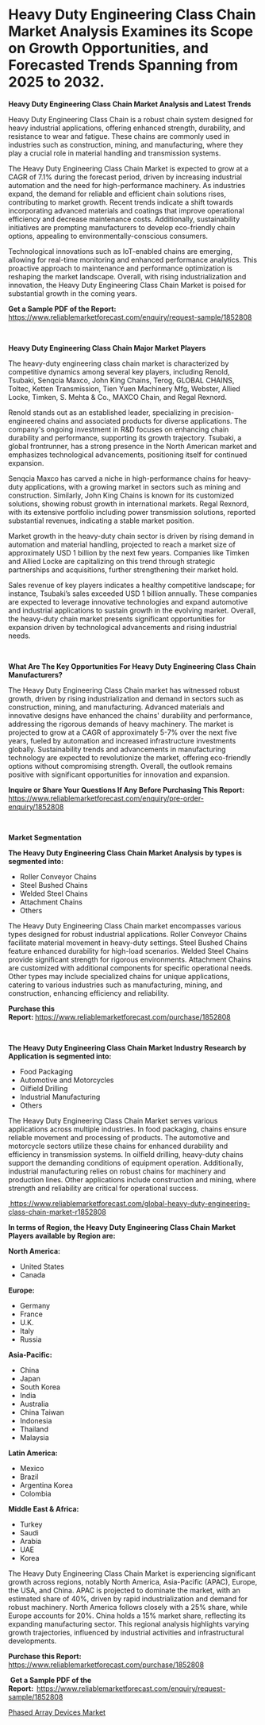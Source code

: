 <p><h1>Heavy Duty Engineering Class Chain Market Analysis Examines its Scope on Growth Opportunities, and Forecasted Trends Spanning from 2025 to 2032.</h1></p><p><strong>Heavy Duty Engineering Class Chain Market Analysis and Latest Trends</strong></p>
<p><p>Heavy Duty Engineering Class Chain is a robust chain system designed for heavy industrial applications, offering enhanced strength, durability, and resistance to wear and fatigue. These chains are commonly used in industries such as construction, mining, and manufacturing, where they play a crucial role in material handling and transmission systems.</p><p>The Heavy Duty Engineering Class Chain Market is expected to grow at a CAGR of 7.1% during the forecast period, driven by increasing industrial automation and the need for high-performance machinery. As industries expand, the demand for reliable and efficient chain solutions rises, contributing to market growth. Recent trends indicate a shift towards incorporating advanced materials and coatings that improve operational efficiency and decrease maintenance costs. Additionally, sustainability initiatives are prompting manufacturers to develop eco-friendly chain options, appealing to environmentally-conscious consumers.</p><p>Technological innovations such as IoT-enabled chains are emerging, allowing for real-time monitoring and enhanced performance analytics. This proactive approach to maintenance and performance optimization is reshaping the market landscape. Overall, with rising industrialization and innovation, the Heavy Duty Engineering Class Chain Market is poised for substantial growth in the coming years.</p></p>
<p><strong>Get a Sample PDF of the Report:&nbsp;</strong> <a href="https://www.reliablemarketforecast.com/enquiry/request-sample/1852808?utm_campaign=2721&utm_medium=2&utm_source=Github&utm_content=ia&utm_term=12042025&utm_id=heavy-duty-engineering-class-chain">https://www.reliablemarketforecast.com/enquiry/request-sample/1852808</a></p>
<p>&nbsp;</p>
<p><strong>Heavy Duty Engineering Class Chain Major Market Players</strong></p>
<p><p>The heavy-duty engineering class chain market is characterized by competitive dynamics among several key players, including Renold, Tsubaki, Senqcia Maxco, John King Chains, Terog, GLOBAL CHAINS, Toltec, Ketten Transmission, Tien Yuen Machinery Mfg, Webster, Allied Locke, Timken, S. Mehta & Co., MAXCO Chain, and Regal Rexnord. </p><p>Renold stands out as an established leader, specializing in precision-engineered chains and associated products for diverse applications. The company's ongoing investment in R&D focuses on enhancing chain durability and performance, supporting its growth trajectory. Tsubaki, a global frontrunner, has a strong presence in the North American market and emphasizes technological advancements, positioning itself for continued expansion.</p><p>Senqcia Maxco has carved a niche in high-performance chains for heavy-duty applications, with a growing market in sectors such as mining and construction. Similarly, John King Chains is known for its customized solutions, showing robust growth in international markets. Regal Rexnord, with its extensive portfolio including power transmission solutions, reported substantial revenues, indicating a stable market position.</p><p>Market growth in the heavy-duty chain sector is driven by rising demand in automation and material handling, projected to reach a market size of approximately USD 1 billion by the next few years. Companies like Timken and Allied Locke are capitalizing on this trend through strategic partnerships and acquisitions, further strengthening their market hold.</p><p>Sales revenue of key players indicates a healthy competitive landscape; for instance, Tsubaki’s sales exceeded USD 1 billion annually. These companies are expected to leverage innovative technologies and expand automotive and industrial applications to sustain growth in the evolving market. Overall, the heavy-duty chain market presents significant opportunities for expansion driven by technological advancements and rising industrial needs.</p></p>
<p>&nbsp;</p>
<p><strong>What Are The Key Opportunities For Heavy Duty Engineering Class Chain Manufacturers?</strong></p>
<p><p>The Heavy Duty Engineering Class Chain market has witnessed robust growth, driven by rising industrialization and demand in sectors such as construction, mining, and manufacturing. Advanced materials and innovative designs have enhanced the chains' durability and performance, addressing the rigorous demands of heavy machinery. The market is projected to grow at a CAGR of approximately 5-7% over the next five years, fueled by automation and increased infrastructure investments globally. Sustainability trends and advancements in manufacturing technology are expected to revolutionize the market, offering eco-friendly options without compromising strength. Overall, the outlook remains positive with significant opportunities for innovation and expansion.</p></p>
<p><strong>Inquire or Share Your Questions If Any Before Purchasing This Report:</strong> <a href="https://www.reliablemarketforecast.com/enquiry/pre-order-enquiry/1852808?utm_campaign=2721&utm_medium=2&utm_source=Github&utm_content=ia&utm_term=12042025&utm_id=heavy-duty-engineering-class-chain">https://www.reliablemarketforecast.com/enquiry/pre-order-enquiry/1852808</a></p>
<p>&nbsp;</p>
<p><strong>Market Segmentation</strong></p>
<p><strong>The Heavy Duty Engineering Class Chain Market Analysis by types is segmented into:</strong></p>
<p><ul><li>Roller Conveyor Chains</li><li>Steel Bushed Chains</li><li>Welded Steel Chains</li><li>Attachment Chains</li><li>Others</li></ul></p>
<p><p>The Heavy Duty Engineering Class Chain market encompasses various types designed for robust industrial applications. Roller Conveyor Chains facilitate material movement in heavy-duty settings. Steel Bushed Chains feature enhanced durability for high-load scenarios. Welded Steel Chains provide significant strength for rigorous environments. Attachment Chains are customized with additional components for specific operational needs. Other types may include specialized chains for unique applications, catering to various industries such as manufacturing, mining, and construction, enhancing efficiency and reliability.</p></p>
<p><strong>Purchase this Report:&nbsp;</strong><a href="https://www.reliablemarketforecast.com/purchase/1852808?utm_campaign=2721&utm_medium=2&utm_source=Github&utm_content=ia&utm_term=12042025&utm_id=heavy-duty-engineering-class-chain">https://www.reliablemarketforecast.com/purchase/1852808</a></p>
<p>&nbsp;</p>
<p><strong>The Heavy Duty Engineering Class Chain Market Industry Research by Application is segmented into:</strong></p>
<p><ul><li>Food Packaging</li><li>Automotive and Motorcycles</li><li>Oilfield Drilling</li><li>Industrial Manufacturing</li><li>Others</li></ul></p>
<p><p>The Heavy Duty Engineering Class Chain Market serves various applications across multiple industries. In food packaging, chains ensure reliable movement and processing of products. The automotive and motorcycle sectors utilize these chains for enhanced durability and efficiency in transmission systems. In oilfield drilling, heavy-duty chains support the demanding conditions of equipment operation. Additionally, industrial manufacturing relies on robust chains for machinery and production lines. Other applications include construction and mining, where strength and reliability are critical for operational success.</p></p>
<p><a href="https://www.reliablemarketforecast.com/global-heavy-duty-engineering-class-chain-market-r1852808?utm_campaign=2721&utm_medium=2&utm_source=Github&utm_content=ia&utm_term=12042025&utm_id=heavy-duty-engineering-class-chain">&nbsp;https://www.reliablemarketforecast.com/global-heavy-duty-engineering-class-chain-market-r1852808</a></p>
<p><strong>In terms of Region, the Heavy Duty Engineering Class Chain Market Players available by Region are:</strong></p>
<p>
    <p> <strong> North America: </strong>
        <ul>
            <li>United States</li>
            <li>Canada</li>
        </ul>
        </p> 
    <p> <strong> Europe: </strong>
        <ul>
            <li>Germany</li>
            <li>France</li>
            <li>U.K.</li>
            <li>Italy</li>
            <li>Russia</li>
        </ul>
        </p> 
    <p> <strong> Asia-Pacific: </strong>
        <ul>
            <li>China</li>
            <li>Japan</li>
            <li>South Korea</li>
            <li>India</li>
            <li>Australia</li>
            <li>China Taiwan</li>
            <li>Indonesia</li>
            <li>Thailand</li>
            <li>Malaysia</li>
        </ul>
        </p> 
    <p> <strong> Latin America: </strong>
        <ul>
            <li>Mexico</li>
            <li>Brazil</li>
            <li>Argentina Korea</li>
            <li>Colombia</li>
        </ul>
        </p> 
    <p> <strong> Middle East & Africa: </strong>
        <ul>
            <li>Turkey</li>
            <li>Saudi</li>
            <li>Arabia</li>
            <li>UAE</li>
            <li>Korea</li>
        </ul>
    </p>
    </p>
<p><p>The Heavy Duty Engineering Class Chain Market is experiencing significant growth across regions, notably North America, Asia-Pacific (APAC), Europe, the USA, and China. APAC is projected to dominate the market, with an estimated share of 40%, driven by rapid industrialization and demand for robust machinery. North America follows closely with a 25% share, while Europe accounts for 20%. China holds a 15% market share, reflecting its expanding manufacturing sector. This regional analysis highlights varying growth trajectories, influenced by industrial activities and infrastructural developments.</p></p>
<p><strong>Purchase this Report: </strong><a href="https://www.reliablemarketforecast.com/purchase/1852808?utm_campaign=2721&utm_medium=2&utm_source=Github&utm_content=ia&utm_term=12042025&utm_id=heavy-duty-engineering-class-chain">https://www.reliablemarketforecast.com/purchase/1852808</a></p>
<p>&nbsp;<strong>Get a Sample PDF of the Report:&nbsp;&nbsp;</strong><a href="https://www.reliablemarketforecast.com/enquiry/request-sample/1852808?utm_campaign=2721&utm_medium=2&utm_source=Github&utm_content=ia&utm_term=12042025&utm_id=heavy-duty-engineering-class-chain">https://www.reliablemarketforecast.com/enquiry/request-sample/1852808</a></p>
<p><strong></strong></p>
<p><p><a href="https://github.com/carendesrochers299/Market-Research-Report-List-1/blob/main/phased-array-devices-market.md?utm_campaign=2721&utm_medium=2&utm_source=Github&utm_content=ia&utm_term=12042025&utm_id=heavy-duty-engineering-class-chain">Phased Array Devices Market</a></p></p>